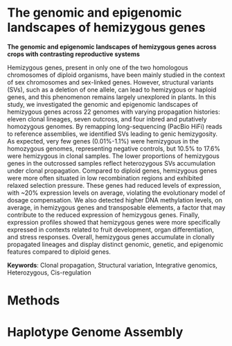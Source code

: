 # The genomic and epigenomic landscapes of hemizygous genes
**The genomic and epigenomic landscapes of hemizygous genes across crops with contrasting reproductive systems**

Hemizygous genes, present in only one of the two homologous chromosomes of diploid organisms, have been mainly studied in the context of sex chromosomes and sex-linked genes. However, structural variants (SVs), such as a deletion of one allele, can lead to hemizygous or haploid genes, and this phenomenon remains largely unexplored in plants. In this study, we investigated the genomic and epigenomic landscapes of hemizygous genes across 22 genomes with varying propagation histories: eleven clonal lineages, seven outcross, and four inbred and putatively homozygous genomes. By remapping long-sequencing (PacBio HiFi) reads to reference assemblies, we identified SVs leading to genic hemizygosity. As expected, very few genes (0.01%-1.1%) were hemizygous in the homozygous genomes, representing negative controls, but 10.5% to 17.6% were hemizygous in clonal samples. The lower proportions of hemizygous genes in the outcrossed samples reflect heterozygous SVs accumulation under clonal propagation. Compared to diploid genes, hemizygous genes were more often situated in low recombination regions and exhibited relaxed selection pressure. These genes had reduced levels of expression, with ~20% expression levels on average, violating the evolutionary model of dosage compensation. We also detected higher DNA methylation levels, on average, in hemizygous genes and transposable elements, a factor that may contribute to the reduced expression of hemizygous genes. Finally, expression profiles showed that hemizygous genes were more specifically expressed in contexts related to fruit development, organ differentiation, and stress responses. Overall, hemizygous genes accumulate in clonally propagated lineages and display distinct genomic, genetic, and epigenomic features compared to diploid genes.

**Keywords**: Clonal propagation, Structural variation, Integrative genomics, Heterozygous, Cis-regulation

# Methods
# Haplotype Genome Assembly
